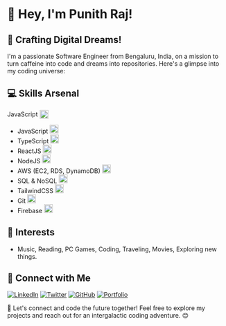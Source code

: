 # 👋 Hey, I'm Punith Raj!

## 🚀 Crafting Digital Dreams!

I'm a passionate Software Engineer from Bengaluru, India, on a mission to turn caffeine into code and dreams into repositories. Here's a glimpse into my coding universe:

## 💻 Skills Arsenal

<div style="display: flex; align-items: center;">
  <span>JavaScript </span>
  <img src="https://simpleicons.org/icons/javascript.svg" width="20" height="20" style="margin-left: 5px;"/>
</div>

- JavaScript <img src="https://simpleicons.org/icons/javascript.svg" width="20"/>
- TypeScript <img src="https://simpleicons.org/icons/typescript.svg" width="20"/>
- ReactJS <img src="https://simpleicons.org/icons/react.svg" width="20"/>
- NodeJS <img src="https://simpleicons.org/icons/nodedotjs.svg" width="20"/>
- AWS (EC2, RDS, DynamoDB) <img src="https://simpleicons.org/icons/amazonaws.svg" width="20"/>
- SQL & NoSQL <img src="https://simpleicons.org/icons/databricks.svg" width="20"/>
- TailwindCSS <img src="https://simpleicons.org/icons/tailwindcss.svg" width="20"/>
- Git <img src="https://simpleicons.org/icons/git.svg" width="20"/>
- Firebase <img src="https://simpleicons.org/icons/firebase.svg" width="20"/>

## 🌈 Interests

- Music, Reading, PC Games, Coding, Traveling, Movies, Exploring new things.

## 🔗 Connect with Me

[![LinkedIn](https://www.google.com/url?sa=i&url=https%3A%2F%2Ftwitter.com%2FLinkedIn&psig=AOvVaw0sMtj_55sCGtcOB3Jd4dV2&ust=1701325059692000&source=images&cd=vfe&opi=89978449&ved=0CBIQjRxqFwoTCOCb4vDH6IIDFQAAAAAdAAAAABAE)](https://www.linkedin.com/in/your-linkedin-profile)
[![Twitter](icons/twitter.png)](https://twitter.com/your-twitter-handle)
[![GitHub](icons/github.png)](https://github.com/your-github-username)
[![Portfolio](icons/portfolio.png)](https://your-portfolio-link.com)

🚀 Let's connect and code the future together! Feel free to explore my projects and reach out for an intergalactic coding adventure. 😊

